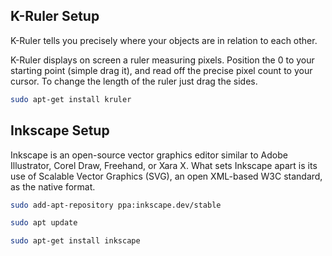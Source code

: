## K-Ruler Setup
K-Ruler tells you precisely where your objects are in relation to each other.

K-Ruler displays on screen a ruler measuring pixels. Position the 0 to your starting point (simple drag it), and read off the precise pixel count to your cursor. To change the length of the ruler just drag the sides.

```bash
sudo apt-get install kruler
```
## Inkscape Setup
Inkscape is an open-source vector graphics editor similar to Adobe Illustrator, Corel Draw, Freehand, or Xara X. What sets Inkscape apart is its use of Scalable Vector Graphics (SVG), an open XML-based W3C standard, as the native format.

```bash
sudo add-apt-repository ppa:inkscape.dev/stable
```

```bash
sudo apt update
```

```bash
sudo apt-get install inkscape

```

